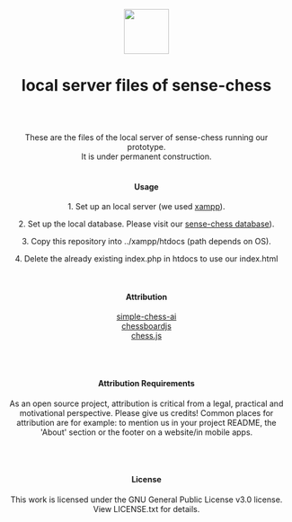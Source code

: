 <p align="center">
  <img src="https://raw.githubusercontent.com/sense-chess/artwork/master/sense-chess.png" width=80><br>
</p>
<h1 align="center">local server files of sense-chess</h1>
<br>
<br>
<p align="center">
  These are the files of the local server of sense-chess running our prototype.
  <br>
  It is under permanent construction.
  <br>
<br>
</p>
<h4 align="center">Usage</h4>
<p  align="center">1. Set up an local server (we used <a href="https://www.apachefriends.org/de/index.html">xampp</a>).</p>  
<p  align="center">2. Set up the local database. Please visit our <a href="https://github.com/sense-chess/database">sense-chess database</a>).</p>  
<p  align="center">3. Copy this repository into ../xampp/htdocs  (path depends on OS).</p>
<p  align="center">4. Delete the already existing index.php in htdocs to use our index.html</p>  
<br>
<h4 align="center">Attribution</h4>
<p align="center">
  <a href="https://github.com/lhartikk/simple-chess-ai">simple-chess-ai</a>
  <br>
  <a href="https://github.com/oakmac/chessboardjs">chessboardjs</a>
  <br>
  <a href="https://github.com/jhlywa/chess.js">chess.js</a>
  <br>
</p>
<br><br>
<h4 align="center">Attribution Requirements</h4>
<p align="center">As an open source project, attribution is critical from a legal, practical and motivational perspective. Please give us credits! Common places for attribution are for example: to mention us in your project README, the 'About' section or the footer on a website/in mobile apps. </p>
<br><br>
<h4 align="center">License</h4>
<p align="center">This work is licensed under the GNU General Public License v3.0 license. View LICENSE.txt for details.</p>
